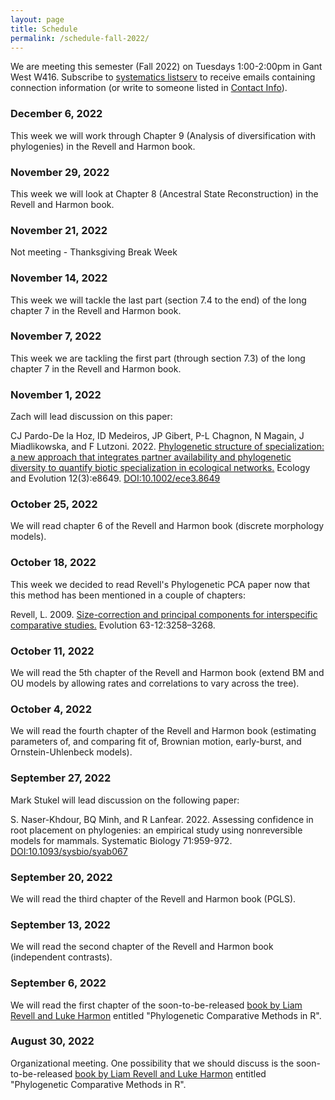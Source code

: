 ```yaml
---
layout: page
title: Schedule
permalink: /schedule-fall-2022/
---
```


We are meeting this semester (Fall 2022) on Tuesdays 1:00-2:00pm in Gant West W416. Subscribe to [systematics listserv](/systseminar/listserv/) to receive emails containing connection information (or write to someone listed in [Contact Info](/systseminar/contact-info/)).

### December 6, 2022

This week we will work through Chapter 9 (Analysis of diversification with phylogenies) in the Revell and Harmon book.

### November 29, 2022

This week we will look at Chapter 8 (Ancestral State Reconstruction) in the Revell and Harmon book.

### November 21, 2022

Not meeting - Thanksgiving Break Week

### November 14, 2022

This week we will tackle the last part (section 7.4 to the end) of the long chapter 7 in the Revell and Harmon book.

### November 7, 2022

This week we are tackling the first part (through section 7.3) of the long chapter 7 in the Revell and Harmon book.

### November 1, 2022

Zach will lead discussion on this paper:

CJ Pardo-De la Hoz, ID Medeiros, JP Gibert, P-L Chagnon, N Magain, J Miadlikowska, and F Lutzoni. 2022. [Phylogenetic structure of specialization: a new approach that integrates partner availability and phylogenetic diversity to quantify biotic specialization in ecological networks.](https://www.ncbi.nlm.nih.gov/pmc/articles/PMC8888259/pdf/ECE3-12-e8649.pdf) Ecology and Evolution 12(3):e8649. [DOI:10.1002/ece3.8649](https://doi.org/10.1002/ece3.8649)

### October 25, 2022

We will read chapter 6 of the Revell and Harmon book (discrete morphology models). 

### October 18, 2022

This week we decided to read Revell's Phylogenetic PCA paper now that this method has been mentioned in a couple of chapters:

Revell, L. 2009. [Size-correction and principal components for interspecific comparative studies.](https://doi.org/10.1111/j.1558-5646.2009.00804.x) Evolution 63-12:3258–3268. 

### October 11, 2022

We will read the 5th chapter of the Revell and Harmon book (extend BM and OU models by allowing rates and correlations to vary across the tree). 

### October 4, 2022

We will read the fourth chapter of the Revell and Harmon book (estimating parameters of, and comparing fit of, Brownian motion, early-burst, and Ornstein-Uhlenbeck models). 

### September 27, 2022

Mark Stukel will lead discussion on the following paper:

S. Naser-Khdour, BQ Minh, and R Lanfear. 2022. Assessing confidence in root placement on phylogenies: an empirical study using nonreversible models for mammals. Systematic Biology 71:959-972. [DOI:10.1093/sysbio/syab067](https://doi.org/10.1093/sysbio/syab067)

### September 20, 2022

We will read the third chapter of the Revell and Harmon book (PGLS). 

### September 13, 2022

We will read the second chapter of the Revell and Harmon book (independent contrasts). 

### September 6, 2022

We will read the first chapter of the soon-to-be-released [book by Liam Revell and Luke Harmon](https://press.princeton.edu/books/paperback/9780691219035/phylogenetic-comparative-methods-in-r#preview
) entitled "Phylogenetic Comparative Methods in R".

### August 30, 2022

Organizational meeting. One possibility that we should discuss is the soon-to-be-released [book by Liam Revell and Luke Harmon](https://press.princeton.edu/books/paperback/9780691219035/phylogenetic-comparative-methods-in-r
) entitled "Phylogenetic Comparative Methods in R".
